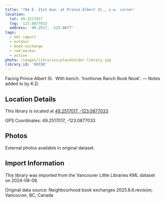 ```yaml
---
title: '794 E. 21st Ave. at Prince Albert St., s.w. corner'
location:
  lat: 49.2517017
  lng: -123.0877033
  address: '49.2517, -123.0877'
tags:
  - kml-import
  - outdoor
  - book-exchange
  - red-marker
  - active
photo: /images/libraries/placeholder-library.jpg
library_id: '00330'
---
```

Facing Prince Albert St.  With bench.
'Ironhorse Ranch Book Nook'.
— Notes added to by K.D.

## Location Details

This library is located at [49.2517017, -123.0877033](https://www.google.com/maps?q=49.2517017,-123.0877033).

GPS Coordinates: 49.2517017, -123.0877033

## Photos

External photos available in original dataset.

## Import Information

This library was imported from the Vancouver Little Libraries KML dataset on 2024-08-08.

Original data source: Neighbourhood book exchanges 2025.8.6.revision; Vancouver, BC, Canada
